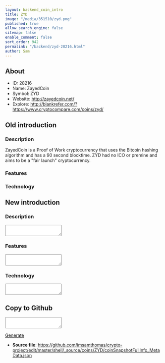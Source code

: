 ```yaml
---
layout: backend_coin_intro
title: ZYD
image: "/media/351510/zyd.png"
published: true
allow_search_engine: false
sitemap: false
enable_comment: false
sort_order: 942
permalink: "/backend/zyd-28216.html"
author: Sam
---
```


## About

- ID: 28216
- Name: ZayedCoin
- Symbol: ZYD
- Website: http://zayedcoin.net/
- Explore: http://blankrefer.com/?https://www.cryptocompare.com/coins/zyd/


## Old introduction

### Description

<p>ZayedCoin is a Proof of Work cryptocurrency that uses the Bitcoin hashing algorithm and has a 90 second blocktime. ZYD had no ICO or premine and aims to be a "fair launch" cryptocurrency. </p>

### Features


### Technology




## New introduction


### Description
<textarea id="meta_description" name="description"></textarea>

### Features
<textarea id="meta_features" name="features"></textarea>

### Technology
<textarea id="meta_technology" name="technology"></textarea>


## Copy to Github

<textarea id="coinsnapshotfullinfo_metadata"></textarea>

<a href="#gen" onclick="generateMetaDatJson()">Generate</a>

- **Source file**: <a href="https://github.com/imsamthomas/crypto-project/edit/master/shell/_source/coins/ZYD/coinSnapshotFullInfo_MetaData.json">https://github.com/imsamthomas/crypto-project/edit/master/shell/_source/coins/ZYD/coinSnapshotFullInfo_MetaData.json</a>

